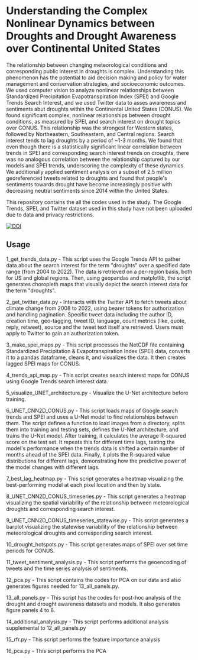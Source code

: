 # Understanding the Complex Nonlinear Dynamics between Droughts and Drought Awareness over Continental United States

The relationship between changing meteorological conditions and corresponding public interest in droughts is complex. Understanding this phenomenon has the potential to aid decision making and policy for water management and conservation strategies, and socioeconomic outcomes. We used computer vision to analyze nonlinear relationships between Standardized Precipitation Evapotranspiration Index (SPEI) and Google Trends Search Interest, and we used Twitter data to asses awareness and sentiments abut droughts within the Continental United States (CONUS). We found significant complex, nonlinear relationships between drought conditions, as measured by SPEI, and search interest on drought topics over CONUS. This relationship was the strongest for Western states, followed by Northeastern, Southeastern, and Central regions. Search interest tends to lag droughts by a period of ~1-3 months. We found that even though there is a statistically significant linear correlation between trends in SPEI and corresponding search interest trends on droughts, there was no analogous correlation between the relationship captured by our models and SPEI trends, underscoring the complexity of these dynamics. We additionally applied sentiment analysis on a subset of 2.5 million georeferenced tweets related to droughts and found that people's sentiments towards drought have become increasingly positive with decreasing neutral sentiments since 2014 within the United States.

This repository contains the all the codes used in the study. The Google Trends, SPEI, and Twitter dataset used in this study have not been uploaded due to data and privacy restrictions.

[![DOI](https://zenodo.org/badge/674305649.svg)](https://zenodo.org/doi/10.5281/zenodo.8212807)

## Usage

1_get_trends_data.py - This script uses the Google Trends API to gather data about the search interest for the term "droughts" over a specified date range (from 2004 to 2022). The data is retrieved on a per-region basis, both for US and global regions. Then, using geopandas and matplotlib, the script generates choropleth maps that visually depict the search interest data for the term "droughts". 

 
2_get_twitter_data.py - Interacts with the Twitter API to fetch tweets about climate change from 2008 to 2022, using bearer tokens for authorization and handling pagination. Specific tweet data including the author ID, creation time, geo-tagging, tweet ID, language, count metrics (like, quote, reply, retweet), source and the tweet text itself are retrieved. Users must apply to Twitter to gain an authorization token.


3_make_spei_maps.py - This script processes the NetCDF file containing Standardized Precipitation & Evapotranspiration Index (SPEI) data, converts it to a pandas dataframe, cleans it, and visualizes the data. It then creates lagged SPEI maps for CONUS.

4_trends_api_map.py - This script creates search interest maps for CONUS using Google Trends search interest data.

5_visualize_UNET_architecture.py - Visualize the U-Net architecture before training.

6_UNET_CNN2D_CONUS.py - This script loads maps of Google search trends and SPEI and uses a U-Net model to find relationships between them. The script defines a function to load images from a directory, splits them into training and testing sets, defines the U-Net architecture, and trains the U-Net model. After training, it calculates the average R-squared score on the test set. It repeats this for different time lags, testing the model's performance when the trends data is shifted a certain number of months ahead of the SPEI data. Finally, it plots the R-squared value distributions for different lags, demonstrating how the predictive power of the model changes with different lags.

7_best_lag_heatmap.py - This script generates a heatmap visualizing the best-performing model at each pixel location and then by state.


8_UNET_CNN2D_CONUS_timeseries.py - This script generates a heatmap visualizing the spatial variability of the relationship between meteorological droughts and corresponding search interest.

9_UNET_CNN2D_CONUS_timeseries_statewise.py - This script generates a barplot visualizing the statewise variability of the relationship between meteorological droughts and corresponding search interest.

10_drought_hotspots.py - This script generates maps of SPEI over set time periods for CONUS.

11_tweet_sentiment_analysis.py - This script performs the geoencoding of tweets and the time series analysis of sentiments. 

12_pca.py - This script contains the codes for PCA on our data and also generates figures needed for 13_all_panels.py.

13_all_panels.py - This script has the codes for post-hoc analysis of the drought and drought awareness datasets and models. It also generates figure panels 4 to 8.

14_additional_analysis.py - This script performs additional analysis supplemental to 12_all_panels.py

15_rfr.py - This script performs the feature importance analysis 

16_pca.py - This script performs the PCA 


